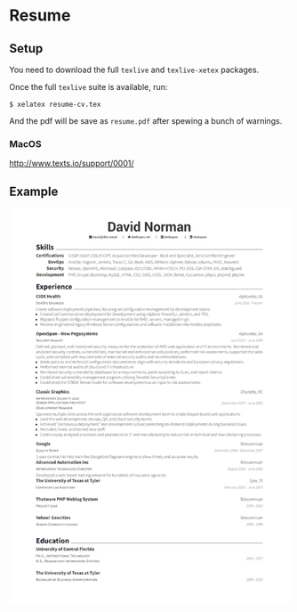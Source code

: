 # Resume

## Setup

You need to download the full `texlive` and `texlive-xetex` packages.

Once the full `texlive` suite is available, run:
```
$ xelatex resume-cv.tex
```
And the pdf will be save as `resume.pdf` after spewing a bunch of warnings.

### MacOS

http://www.texts.io/support/0001/

## Example

![David Norman resume](resume_cv.png)
